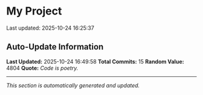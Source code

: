 # My Project


Last updated: 2025-10-24 16:25:37















## Auto-Update Information

**Last Updated:** 2025-10-24 16:49:58
**Total Commits:** 15
**Random Value:** 4804
**Quote:** _Code is poetry._

---
_This section is automatically generated and updated._